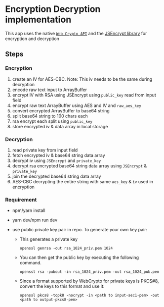 # Encryption Decryption implementation

This app uses the native [`Web Crypto API`](https://github.com/travist/jsencrypt) and the [JSEncrypt library](https://github.com/travist/jsencrypt) for encryption and decryption

## Steps

### Encryption

1. create an IV for AES-CBC. Note: This iv needs to be the same during decryption
2. encode raw text input to ArrayBuffer
3. encrypt IV with RSA using JSEncrypt using `public_key` read from input field
4. encrypt raw text ArrayBuffer using AES and IV and `raw_aes_key`
5. convert encrypted ArrayBuffer to base64 string
6. split base64 string to 100 chars each
7. rsa encrypt each split using `public_key`
8. store encrypted iv & data array in local storage

### Decryption

1. read private key from input field
2. fetch encrypted iv & base64 string data array
3. decrypt iv using `JSEncrypt` and `private_key`
4. decrypt rsa encrypted base64 string data array using `JSEncrypt` & `private_key`
5. join the decrypted base64 string data array
6. AES-CBC decrypting the entire string with same `aes_key` & `iv` used in encryption

### Requirement

- npm/yarn install
- yarn dev/npm run dev
- use public private key pair in repo. To generate your own key pair:

  - This generates a private key
    ```
    openssl genrsa -out rsa_1024_priv.pem 1024
    ```
  - You can then get the public key by executing the following command.

    ```
    openssl rsa -pubout -in rsa_1024_priv.pem -out rsa_1024_pub.pem
    ```

  - Since a format supported by WebCrypto for private keys is PKCS#8, convert the keys to this format and use it:
    ```
    openssl pkcs8 -topk8 -nocrypt -in <path to input-sec1-pem> -out <path to output-pkcs8-pem>
    ```
